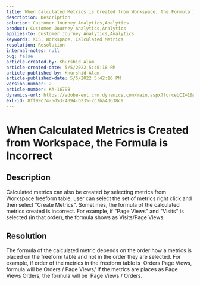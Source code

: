 ```yaml
---
title: When Calculated Metrics is Created from Workspace, the Formula is Incorrect
description: Description
solution: Customer Journey Analytics,Analytics
product: Customer Journey Analytics,Analytics
applies-to: Customer Journey Analytics,Analytics
keywords: KCS, Workspace, Calculated Metrics
resolution: Resolution
internal-notes: null
bug: false
article-created-by: Khurshid Alam
article-created-date: 5/5/2022 5:40:18 PM
article-published-by: Khurshid Alam
article-published-date: 5/5/2022 5:42:16 PM
version-number: 2
article-number: KA-16798
dynamics-url: https://adobe-ent.crm.dynamics.com/main.aspx?forceUCI=1&pagetype=entityrecord&etn=knowledgearticle&id=3498176d-9acc-ec11-a7b5-6045bd00dbbc
exl-id: 8ff99c74-5d53-4094-b235-7c7ba43638c9
---
```

# When Calculated Metrics is Created from Workspace, the Formula is Incorrect

## Description


Calculated metrics can also be created by selecting metrics from Workspace freeform table. user can select the set of metrics  right click and then select "Create Metrics". Sometimes, the formula of the calculated metrics created is incorrect. For example, if "Page Views" and "Visits" is selected (in that order), the formula shows as Visits/Page Views.


## Resolution


The formula of the calculated metric depends on the order how a metrics is placed on the freeform table and not in the order they are selected. For example, if order of the metrics in the freeform table is  Orders  Page Views, formula will be Orders / Page Views/ If the metrics are places as Page Views  Orders, the formula will be  Page Views / Orders.
